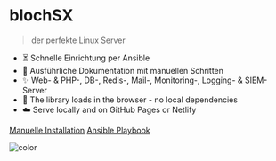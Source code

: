 <h1 id="cover-heading">
  blochSX
</h1>


>  der perfekte Linux Server


<!-- TODO: Update to match your project's benefits/features. Git emojis work great here. -->

- :hourglass_flowing_sand: Schnelle Einrichtung per Ansible
- :open_file_folder: Ausführliche Dokumentation mit manuellen Schritten
- :sparkles: Web- & PHP-, DB-, Redis-, Mail-, Monitoring-, Logging- & SIEM- Server
- :pushpin: The library loads in the browser - no local dependencies
- :cloud: Serve locally and on GitHub Pages or Netlify


[Manuelle Installation](https://github.com/MichaelCurrin/docsify-js-template/generate) <!-- TODO: Remove on your copy of this template.-->
[Ansible Playbook](#quickstart.md) <!-- TODO: Use ID of your homepage heading -->

<!-- TODO: Set your background color or image. -->
![color](#b3d9f8)
